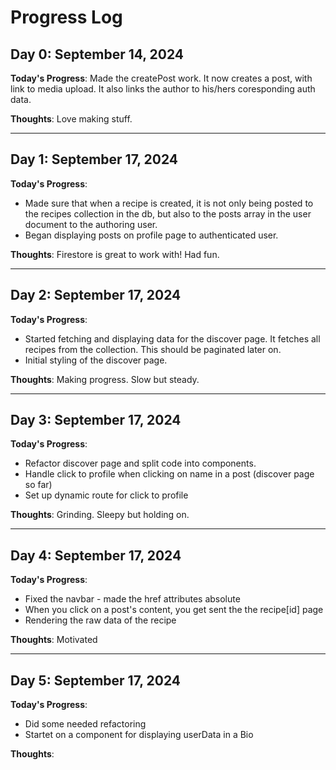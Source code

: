 # Progress Log

## Day 0: September 14, 2024

**Today's Progress**: 
Made the createPost work. It now creates a post, with link to media upload. It also links the author to his/hers coresponding auth data.

**Thoughts**: 
Love making stuff.

__________________________________________________

## Day 1: September 17, 2024

**Today's Progress**: 
- Made sure that when a recipe is created, it is not only being posted to the recipes collection in the db, but also to the posts array in the user document to the authoring user.
- Began displaying posts on profile page to authenticated user.

**Thoughts**: 
Firestore is great to work with!
Had fun.

__________________________________________________

## Day 2: September 17, 2024

**Today's Progress**: 
- Started fetching and displaying data for the discover page. It fetches all recipes from the collection. This should be paginated later on.
- Initial styling of the discover page.

**Thoughts**: 
Making progress. Slow but steady.


__________________________________________________

## Day 3: September 17, 2024

**Today's Progress**: 
- Refactor discover page and split code into components.
- Handle click to profile when clicking on name in a post (discover page so far)
- Set up dynamic route for click to profile

**Thoughts**: 
Grinding. Sleepy but holding on.


__________________________________________________

## Day 4: September 17, 2024

**Today's Progress**: 
- Fixed the navbar - made the href attributes absolute
- When you click on a post's content, you get sent the the recipe[id] page
- Rendering the raw data of the recipe

**Thoughts**: 
Motivated

__________________________________________________

## Day 5: September 17, 2024

**Today's Progress**: 
- Did some needed refactoring
- Startet on a component for displaying userData in a Bio

**Thoughts**: 


